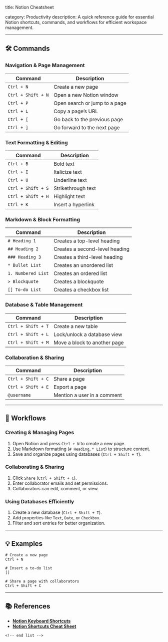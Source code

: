 title: Notion Cheatsheet

category: Productivity
description: A quick reference guide for essential Notion shortcuts, commands, and workflows for efficient workspace management.

---

## 🛠️ Commands

### **Navigation & Page Management**

| Command              | Description                   |
| -------------------- | ----------------------------- |
| `Ctrl + N`         | Create a new page             |
| `Ctrl + Shift + N` | Open a new Notion window      |
| `Ctrl + P`         | Open search or jump to a page |
| `Ctrl + L`         | Copy a page’s URL            |
| `Ctrl + [`         | Go back to the previous page  |
| `Ctrl + ]`         | Go forward to the next page   |

### **Text Formatting & Editing**

| Command              | Description        |
| -------------------- | ------------------ |
| `Ctrl + B`         | Bold text          |
| `Ctrl + I`         | Italicize text     |
| `Ctrl + U`         | Underline text     |
| `Ctrl + Shift + S` | Strikethrough text |
| `Ctrl + Shift + H` | Highlight text     |
| `Ctrl + K`         | Insert a hyperlink |

### **Markdown & Block Formatting**

| Command              | Description                    |
| -------------------- | ------------------------------ |
| `# Heading 1`      | Creates a top-level heading    |
| `## Heading 2`     | Creates a second-level heading |
| `### Heading 3`    | Creates a third-level heading  |
| `* Bullet List`    | Creates an unordered list      |
| `1. Numbered List` | Creates an ordered list        |
| `> Blockquote`     | Creates a blockquote           |
| `[] To-do List`    | Creates a checkbox list        |

### **Database & Table Management**

| Command              | Description                  |
| -------------------- | ---------------------------- |
| `Ctrl + Shift + T` | Create a new table           |
| `Ctrl + Shift + L` | Lock/unlock a database view  |
| `Ctrl + Shift + M` | Move a block to another page |

### **Collaboration & Sharing**

| Command              | Description                 |
| -------------------- | --------------------------- |
| `Ctrl + Shift + C` | Share a page                |
| `Ctrl + Shift + E` | Export a page               |
| `@username`        | Mention a user in a comment |

---

## 🔄 Workflows

### **Creating & Managing Pages**

1. Open Notion and press `Ctrl + N` to create a new page.
2. Use Markdown formatting (`# Heading`, `* List`) to structure content.
3. Save and organize pages using databases (`Ctrl + Shift + T`).

### **Collaborating & Sharing**

1. Click `Share` (`Ctrl + Shift + C`).
2. Enter collaborator emails and set permissions.
3. Collaborators can edit, comment, or view.

### **Using Databases Efficiently**

1. Create a new database (`Ctrl + Shift + T`).
2. Add properties like `Text`, `Date`, or `Checkbox`.
3. Filter and sort entries for better organization.

---

## 💡 Examples

```shell
# Create a new page
Ctrl + N

# Insert a to-do list
[]

# Share a page with collaborators
Ctrl + Shift + C
```

---

## 📚 References

- **[Notion Keyboard Shortcuts](https://www.notion.com/help/keyboard-shortcuts)**
- **[Notion Shortcuts Cheat Sheet](https://cheatsheets.zip/notion)**

```
<!-- end list -->
```

